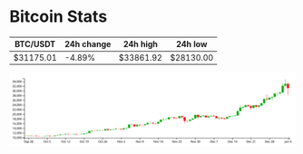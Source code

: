 # Bitcoin Stats

BTC/USDT|24h change|24h high|24h low|
|---|---|---|---|
|$31175.01|-4.89%|$33861.92|$28130.00|

<img src="./chart.svg">
